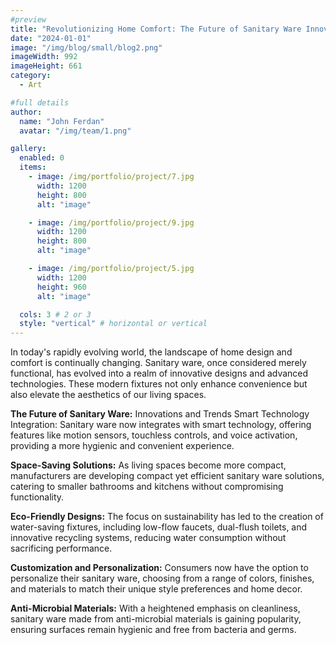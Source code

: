 ```yaml
---
#preview
title: "Revolutionizing Home Comfort: The Future of Sanitary Ware Innovations"
date: "2024-01-01"
image: "/img/blog/small/blog2.png"
imageWidth: 992
imageHeight: 661
category:
  - Art

#full details
author:
  name: "John Ferdan"
  avatar: "/img/team/1.png"

gallery:
  enabled: 0
  items:
    - image: /img/portfolio/project/7.jpg
      width: 1200
      height: 800
      alt: "image"

    - image: /img/portfolio/project/9.jpg
      width: 1200
      height: 800
      alt: "image"

    - image: /img/portfolio/project/5.jpg
      width: 1200
      height: 960
      alt: "image"

  cols: 3 # 2 or 3
  style: "vertical" # horizontal or vertical
---
```


In today's rapidly evolving world, the landscape of home design and comfort is continually changing. Sanitary ware, once considered merely functional, has evolved into a realm of innovative designs and advanced technologies. These modern fixtures not only enhance convenience but also elevate the aesthetics of our living spaces.

**The Future of Sanitary Ware:** Innovations and Trends
Smart Technology Integration: Sanitary ware now integrates with smart technology, offering features like motion sensors, touchless controls, and voice activation, providing a more hygienic and convenient experience.

**Space-Saving Solutions:** As living spaces become more compact, manufacturers are developing compact yet efficient sanitary ware solutions, catering to smaller bathrooms and kitchens without compromising functionality.

**Eco-Friendly Designs:** The focus on sustainability has led to the creation of water-saving fixtures, including low-flow faucets, dual-flush toilets, and innovative recycling systems, reducing water consumption without sacrificing performance.

**Customization and Personalization:** Consumers now have the option to personalize their sanitary ware, choosing from a range of colors, finishes, and materials to match their unique style preferences and home decor.

**Anti-Microbial Materials:** With a heightened emphasis on cleanliness, sanitary ware made from anti-microbial materials is gaining popularity, ensuring surfaces remain hygienic and free from bacteria and germs.
